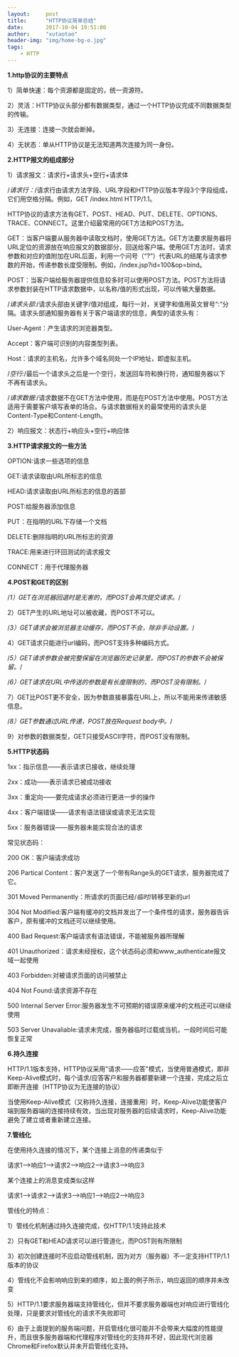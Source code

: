 ```yaml
---
layout:     post
title:      "HTTP协议简单总结"
date:       2017-10-04 19:51:00
author:     "xutaotao"
header-img: "img/home-bg-o.jpg"
tags:
    - HTTP
---
```


**1.http协议的主要特点**

1）简单快速：每个资源都是固定的，统一资源符。

2）灵活：HTTP协议头部分都有数据类型，通过一个HTTP协议完成不同数据类型的传输。

3）无连接：连接一次就会断掉。

4）无状态：单从HTTP协议是无法知道两次连接为同一身份。

**2.HTTP报文的组成部分**

1）请求报文：请求行+请求头+空行+请求体

/*请求行：*/请求行由请求方法字段、URL字段和HTTP协议版本字段3个字段组成，它们用空格分隔。例如，GET /index.html 
HTTP/1.1。

HTTP协议的请求方法有GET、POST、HEAD、PUT、DELETE、OPTIONS、TRACE、CONNECT。这里介绍最常用的GET方法和POST方法。

GET：当客户端要从服务器中读取文档时，使用GET方法。GET方法要求服务器将URL定位的资源放在响应报文的数据部分，回送给客户端。使用GET方法时，请求参数和对应的值附加在URL后面，利用一个问号（“?”）代表URL的结尾与请求参数的开始，传递参数长度受限制。例如，/index.jsp?id=100&op=bind。

POST：当客户端给服务器提供信息较多时可以使用POST方法。POST方法将请求参数封装在HTTP请求数据中，以名称/值的形式出现，可以传输大量数据。

/*请求头部:*/请求头部由关键字/值对组成，每行一对，关键字和值用英文冒号“:”分隔。请求头部通知服务器有关于客户端请求的信息，典型的请求头有：

User-Agent：产生请求的浏览器类型。

Accept：客户端可识别的内容类型列表。

Host：请求的主机名，允许多个域名同处一个IP地址，即虚拟主机。

/*空行:*/最后一个请求头之后是一个空行，发送回车符和换行符，通知服务器以下不再有请求头。

/*请求数据:*/请求数据不在GET方法中使用，而是在POST方法中使用。POST方法适用于需要客户填写表单的场合。与请求数据相关的最常使用的请求头是Content-Type和Content-Length。

2）响应报文：状态行+响应头+空行+响应体

**3.HTTP请求报文的一些方法**

OPTION:请求一些选项的信息

GET:请求读取由URL所标志的信息

HEAD:请求读取由URL所标志的信息的首部

POST:给服务器添加信息

PUT：在指明的URL下存储一个文档

DELETE:删除指明的URL所标志的资源

TRACE:用来进行环回测试的请求报文

CONNECT：用于代理服务器

**4.POST和GET的区别**

/*1）GET在浏览器回退时是无害的，而POST会再次提交请求。*/

2）GET产生的URL地址可以被收藏，而POST不可以。

/*3）GET请求会被浏览器主动缓存，而POST不会，除非手动设置。*/

4）GET请求只能进行url编码，而POST支持多种编码方式。

/*5）GET请求参数会被完整保留在浏览器历史记录里，而POST的参数不会被保留。*/

/*6）GET请求在URL中传送的参数是有长度限制的，而POST没有限制。*/

7）GET比POST更不安全，因为参数直接暴露在URL上，所以不能用来传递敏感信息。

/*8）GET参数通过URL传递，POST放在Request body中。*/

9）对参数的数据类型，GET只接受ASCII字符，而POST没有限制。

**5.HTTP状态码**

1xx：指示信息——表示请求已接收，继续处理

2xx：成功——表示请求已被成功接收

3xx：重定向——要完成请求必须进行更进一步的操作

4xx：客户端错误——请求有语法错误或请求无法实现

5xx：服务器错误——服务器未能实现合法的请求

常见状态码：

200 OK：客户端请求成功

206 Partical Content：客户发送了一个带有Range头的GET请求，服务器完成了它。

301 Moved Permanently：所请求的页面已经/*临时*/转移至新的url

304 Not Modified:客户端有缓冲的文档并发出了一个条件性的请求，服务器告诉客户，原有缓冲的文档还可以继续使用。

400 Bad Request:客户端请求有语法错误，不能被服务器所理解

401 Unauthorized：请求未经授权，这个状态码必须和www_authenticate报文域一起使用

403 Forbidden:对被请求页面的访问被禁止

404 Not Found:请求资源不存在

500 Internal Server Error:服务器发生不可预期的错误原来缓冲的文档还可以继续使用

503 Server Unavaliable:请求未完成，服务器临时过载或当机，一段时间后可能恢复正常

**6.持久连接**

HTTP/1.1版本支持，HTTP协议采用"请求——应答"模式，当使用普通模式，即非Keep-Alive模式时，每个请求/应答客户和服务器都要新建一个连接，完成之后立即断开连接（HTTP协议为无连接的协议）

当使用Keep-Alive模式（又称持久连接，连接重用）时，Keep-Alive功能使客户端到服务器端的连接持续有效，当出现对服务器的后续请求时，Keep-Alive功能避免了建立或者重新建立连接。

**7.管线化**

在使用持久连接的情况下，某个连接上消息的传递类似于

请求1——>响应1——>请求2——>响应2——>请求3——>响应3

某个连接上的消息变成类似这样

请求1——>请求2——>请求3——>响应1——>响应2——>响应3

管线化的特点：

1）管线化机制通过持久连接完成，仅HTTP/1.1支持此技术

2）只有GET和HEAD请求可以进行管道化，而POST则有所限制

3）初次创建连接时不应启动管线机制，因为对方（服务器）不一定支持HTTP/1.1版本的协议

4）管线化不会影响响应到来的顺序，如上面的例子所示，响应返回的顺序并未改变

5）HTTP/1.1要求服务器端支持管线化，但并不要求服务器端也对响应进行管线化处理，只是要求对管线化的请求不失败即可

6）由于上面提到的服务端问题，开启管线化很可能并不会带来大幅度的性能提升，而且很多服务器端和代理程序对管线化的支持并不好，因此现代浏览器Chrome和Firefox默认并未开启管线化支持。